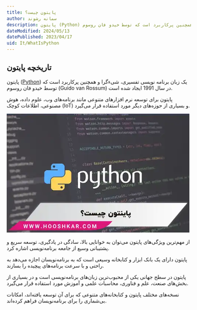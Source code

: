 ```yaml
---
title: پایتون چیست؟
author: سمانه رشوند
description: پایتون (Python) یک زبان برنامه‌نویسی تفسیری، شیءگرا و همچنین پرکاربرد است که توسط خیدو فان روسوم (Guido van Rossum) در سال 1991 ایجاد شده است.
dateModified: 2024/05/13
datePublished: 2023/04/17
uid: It/WhatIsPython
---
```

## تاریخچه پایتون

پایتون (<a href="https://www.python.org/" target="_blank">Python</a>) یک زبان برنامه نویسی تفسیری، شیءگرا و همچنین پرکاربرد است که توسط خیدو فان روسوم (Guido van Rossum) در سال 1991 ایجاد شده است.

پایتون برای توسعه نرم افزارهای متنوعی مانند برنامه‌های وب، علوم داده، هوش مصنوعی، اطلاعات کوچک (IoT) و بسیاری از حوزه‌های دیگر مورد استفاده قرار می‌گیرد.

<a href="https://www.python.org/" target="_blank">!["Python"](./Images/Python.webp)
</a>

از مهم‌ترین ویژگی‌های پایتون می‌توان به خوانایی بالا، سادگی در یادگیری، توسعه سریع و پشتیبانی وسیع از جامعه برنامه‌نویسی اشاره کرد. 

پایتون دارای یک بانک ابزار و کتابخانه وسیعی است که به برنامه‌نویسان اجازه می‌دهد به راحتی و با سرعت برنامه‌های پیچیده را بسازند.

پایتون در سطح جهانی یکی از محبوب‌ترین زبان‌های برنامه‌نویسی است و در بسیاری از بخش‌های صنعت، علم و فناوری، محاسبات علمی و آموزش مورد استفاده قرار می‌گیرد. 

نسخه‌های مختلف پایتون و کتابخانه‌های متنوعی که برای آن توسعه یافته‌اند، امکانات بی‌شماری را برای برنامه‌نویسان فراهم کرده‌اند.
